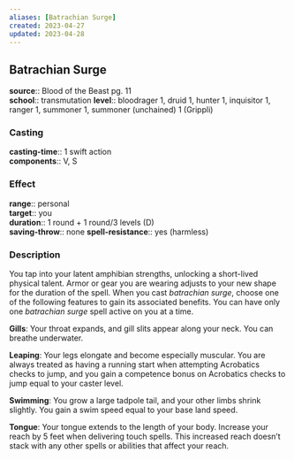 ```yaml
---
aliases: [Batrachian Surge]
created: 2023-04-27
updated: 2023-04-28
---
```


## Batrachian Surge

**source**:: Blood of the Beast pg. 11  
**school**:: transmutation
**level**:: bloodrager 1, druid 1, hunter 1, inquisitor 1, ranger 1, summoner 1, summoner (unchained) 1 (Grippli)

### Casting

**casting-time**:: 1 swift action  
**components**:: V, S

### Effect

**range**:: personal  
**target**:: you  
**duration**:: 1 round + 1 round/3 levels (D)  
**saving-throw**:: none
**spell-resistance**:: yes (harmless)

### Description

You tap into your latent amphibian strengths, unlocking a short-lived physical talent. Armor or gear you are wearing adjusts to your new shape for the duration of the spell. When you cast *batrachian surge*, choose one of the following features to gain its associated benefits. You can have only one *batrachian surge* spell active on you at a time.  
  
**Gills**: Your throat expands, and gill slits appear along your neck. You can breathe underwater.  
  
**Leaping**: Your legs elongate and become especially muscular. You are always treated as having a running start when attempting Acrobatics checks to jump, and you gain a competence bonus on Acrobatics checks to jump equal to your caster level.  
  
**Swimming**: You grow a large tadpole tail, and your other limbs shrink slightly. You gain a swim speed equal to your base land speed.  
  
**Tongue**: Your tongue extends to the length of your body. Increase your reach by 5 feet when delivering touch spells. This increased reach doesn’t stack with any other spells or abilities that affect your reach.
